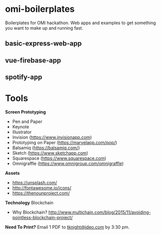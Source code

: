 # omi-boilerplates
Boilerplates for OMI hackathon. Web apps and examples to get something you want to make up and running fast.


## basic-express-web-app

## vue-firebase-app

## spotify-app


# Tools
**Screen Prototyping**
- Pen and Paper
- Keynote
- Illustrator
- Invision (https://www.invisionapp.com)      
- Prototyping on Paper (https://marvelapp.com/pop/)       
- Balsamiq (https://balsamiq.com/)    
- Sketch (https://www.sketchapp.com)
- Squarespace (https://www.squarespace.com)
- Omnigraffle (https://www.omnigroup.com/omnigraffle)

**Assets**
- https://unsplash.com/ 
- http://fontawesome.io/icons/  
- https://thenounproject.com/ 

**Technology**
Blockchain
- Why Blockchain? http://www.multichain.com/blog/2015/11/avoiding-pointless-blockchain-project/


**Need To Print?**
Email 1 PDF to tknight@ideo.com by 3:30 pm. 
